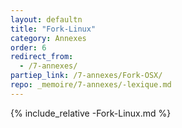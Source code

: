 ```yaml
---
layout: defaultn
title: "Fork-Linux"
category: Annexes
order: 6
redirect_from:
  - /7-annexes/
partiep_link: /7-annexes/Fork-OSX/
repo: _memoire/7-annexes/-lexique.md
---
```

{% include_relative -Fork-Linux.md %}
